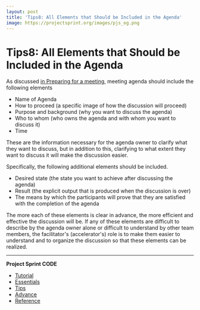 ```yaml
---
layout: post
title: 'Tips8: All Elements that Should be Included in the Agenda'
image: https://projectsprint.org/images/pjs_og.png
---
```


# Tips8: All Elements that Should be Included in the Agenda

As discussed [in Preparing for a meeting](../../../../../code/tutorial/section3-1.md), meeting agenda should include the following elements

* Name of Agenda
* How to proceed (a specific image of how the discussion will proceed)
* Purpose and background (why you want to discuss the agenda)
* Who to whom (who owns the agenda and with whom you want to discuss it)
* Time

These are the information necessary for the agenda owner to clarify what they want to discuss, but in addition to this, clarifying to what extent they want to discuss it will make the discussion easier.

Specifically, the following additional elements should be included.

* Desired state (the state you want to achieve after discussing the agenda)
* Result (the explicit output that is produced when the discussion is over)
* The means by which the participants will prove that they are satisfied with the completion of the agenda

The more each of these elements is clear in advance, the more efficient and effective the discussion will be. If any of these elements are difficult to describe by the agenda owner alone or difficult to understand by other team members, the facilitator's (accelerator's) role is to make them easier to understand and to organize the discussion so that these elements can be realized.

***

**Project Sprint CODE**

* [Tutorial](broken-reference)
* [Essentials](../../../../../code/essentials.md)
* [Tips](index.md)
* [Advance](../advance.md)
* [Reference](../reference.md)
